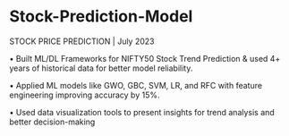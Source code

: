 # Stock-Prediction-Model

STOCK PRICE PREDICTION | July 2023

• Built ML/DL Frameworks for NIFTY50 Stock Trend Prediction & used 4+ years of historical data for better model reliability.

• Applied ML models like GWO, GBC, SVM, LR, and RFC with feature engineering improving accuracy by 15%.

• Used data visualization tools to present insights for trend analysis and better decision-making
